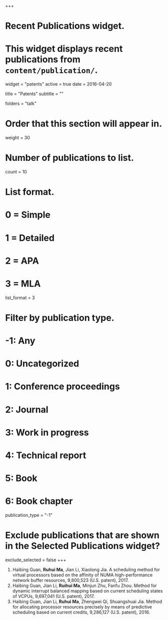 +++
# Recent Publications widget.
# This widget displays recent publications from `content/publication/`.
widget = "patents"
active = true
date = 2016-04-20

title = "Patents"
subtitle = ""

folders = "talk"

# Order that this section will appear in.
weight = 30

# Number of publications to list.
count = 10

# List format.
#   0 = Simple
#   1 = Detailed
#   2 = APA
#   3 = MLA
list_format = 3

# Filter by publication type.
# -1: Any
#  0: Uncategorized
#  1: Conference proceedings
#  2: Journal
#  3: Work in progress
#  4: Technical report
#  5: Book
#  6: Book chapter
publication_type = "-1"

# Exclude publications that are shown in the Selected Publications widget?
exclude_selected = false
+++

1. Haibing Guan, **Ruhui Ma**, Jian Li, Xiaolong Jia. A scheduling method for virtual processors based on the affinity of NUMA high-performance network buffer resources, 9,800,523 (U.S. patent), 2017.
2. Haibing Guan, Jian Li, **Ruihui Ma**, Minjun Zhu, Fanfu Zhou. Method for dynamic interrupt balanced mapping based on current scheduling states of VCPUs, 9,697,041 (U.S. patent), 2017.
3. Haibing Guan, Jian Li, **Ruhui Ma**, Zhengwei Qi, Shuangshuai Jia. Method for allocating processor resources precisely by means of predictive scheduling based on current credits, 9,286,127 (U.S. patent), 2016.
